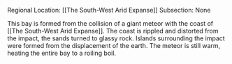 Regional Location: [[The South-West Arid Expanse]]
Subsection: None

This bay is formed from the collision of a giant meteor with the coast of [[The South-West Arid Expanse]]. The coast is rippled and distorted from the impact, the sands turned to glassy rock. Islands surrounding the impact were formed from the displacement of the earth. The meteor is still warm, heating the entire bay to a roiling boil. 